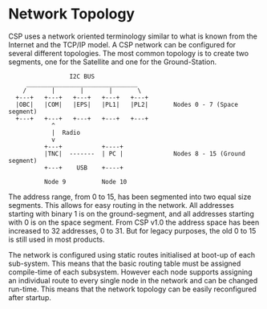 Network Topology
================

CSP uses a network oriented terminology similar to what is known from the Internet and the TCP/IP model. A CSP network can be configured for several different topologies. The most common topology is to create two segments, one for the Satellite and one for the Ground-Station. 

	                 I2C BUS
	     _______________________________
	    /       |       |       |       \
	  +---+   +---+   +---+   +---+   +---+
	  |OBC|   |COM|   |EPS|   |PL1|   |PL2|       Nodes 0 - 7 (Space segment)
	  +---+   +---+   +---+   +---+   +---+
				^
                |  Radio
				v
	          +---+           +----+
	          |TNC|  -------  | PC |              Nodes 8 - 15 (Ground segment)
	          +---+    USB    +----+
	
              Node 9          Node 10


The address range, from 0 to 15, has been segmented into two equal size segments. This allows for easy routing in the network. All addresses starting with binary 1 is on the ground-segment, and all addresses starting with 0 is on the space segment. From CSP v1.0 the address space has been increased to 32 addresses, 0 to 31. But for legacy purposes, the old 0 to 15 is still used in most products.

The network is configured using static routes initialised at boot-up of each sub-system. This means that the basic routing table must be assigned compile-time of each subsystem. However each node supports assigning an individual route to every single node in the network and can be changed run-time. This means that the network topology can be easily reconfigured after startup.

